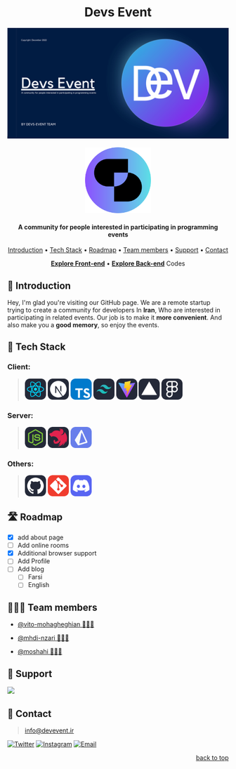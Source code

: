 <h1 align="center" id="devs-event">
  Devs Event
</h1>

<img src="1.png" alt="A community for people interested in participating in programming events">

<div align="center">
<br/>
<a href="https://github.com/othneildrew/Best-README-Template">
<img src="logo.png" alt="Logo" width="150" height="150">
</a>
<h4 align="center"><strong>A community for people interested in participating in programming events</strong></h4>
<p align="center">
  <a href="#introduction">Introduction</a> •
  <a href="#tech-stack">Tech Stack</a> •
  <a href="#roadmap">Roadmap</a> •
  <a href="#team-members">Team members</a> •
  <a href="#support">Support</a> •
  <a href="#contact">Contact</a>
</p>
<a href="https://github.com/devsEvent/frontend"><strong>Explore Front-end</strong></a> •
<a href="https://github.com/devsEvent/backend"><strong>Explore Back-end</strong></a> Codes
</div>

<h2 id="introduction">
👋 Introduction
</h2>

<p>
Hey, I'm glad you're visiting our GitHub page. We are a remote startup trying to create a community for developers In <b>Iran</b>, Who are interested in participating in related events. Our job is to make it <b>more convenient</b>. And also make you a <b>good memory</b>, so enjoy the events.
</p>

<h2 id="tech-stack">
🤖 Tech Stack
</h2>

### Client:

> <img src="https://github.com/tandpfun/skill-icons/blob/main/icons/React-Dark.svg" width="48" title="React.Js">  <img src="https://github.com/tandpfun/skill-icons/blob/main/icons/NextJS-Dark.svg" width="48" title="Next.Js">   <img src="https://github.com/tandpfun/skill-icons/blob/main/icons/TypeScript.svg" width="48" title="TypeScript">   <img src="https://github.com/tandpfun/skill-icons/blob/main/icons/TailwindCSS-Dark.svg" width="48" title="TailWindCss">   <img src="https://github.com/tandpfun/skill-icons/blob/main/icons/Vite-Dark.svg" width="48"  title="Vite">  <img src="https://github.com/tandpfun/skill-icons/blob/main/icons/Vercel-Dark.svg" width="48"  title="Vercel">  <img src="https://github.com/tandpfun/skill-icons/blob/main/icons/Figma-Dark.svg" width="48"  title="Figma">

### Server: 

> <img src="https://github.com/tandpfun/skill-icons/blob/main/icons/NodeJS-Dark.svg" width="48" title="NodeJS">  <img src="https://github.com/tandpfun/skill-icons/blob/main/icons/NestJS-Dark.svg" width="48" title="NestJS">   <img src="https://github.com/tandpfun/skill-icons/blob/main/icons/Prisma.svg" width="48" title="Prisma">

### Others:

> <img src="https://github.com/tandpfun/skill-icons/blob/main/icons/Github-Dark.svg" width="48" title="Github">  <img src="https://github.com/tandpfun/skill-icons/blob/main/icons/Git.svg" width="48" title="Git">   <img src="https://github.com/tandpfun/skill-icons/blob/main/icons/Discord.svg" width="48" title="Discord">

<h2 id="roadmap">
🛣️ Roadmap
</h2>

- [x] add about page
- [ ] Add online rooms
- [x] Additional browser support
- [ ] Add Profile
- [ ] Add blog
    - [ ] Farsi
    - [ ] English

<h2 id="team-members">
👨🏻‍💻 Team members
</h2>

- [@vito-mohagheghian 👨🏻‍💻](https://www.github.com/vito-mohagheghian)

- [@mhdi-nzari 👨🏻‍💻](https://www.github.com/mhdi-nzari)

- [@moshahi 👨🏻‍💻](https://www.github.com/moshahi)


<h2 id="support">
💸 Support
</h2>

<a href="https://coffeebede.ir/buycoffee/vitovito">
<img src="https://img.shields.io/badge/buy_us_a_coffee-5D67E6?&style=for-the-badge&logo=buy-me-a-coffee&logoColor=white" />
</a>

<h2 id="contact">
🦜 Contact
</h2>

> info@devevent.ir

<a href="https://twitter.com/hereisvito" target="_blank"><img alt="Twitter" src="https://img.shields.io/badge/twitter-39A0E3.svg?&style=for-the-badge&logo=twitter&logoColor=white" /></a>   <a href="https://www.instagram.com/vito.mohagheghian/" target="_blank"><img alt="Instagram" src="https://img.shields.io/badge/Instargam-5D67E6?&style=for-the-badge&logo=instagram&logoColor=white" /></a> <a href="info@devevent.ir" target="_blank"><img alt="Email" src="https://img.shields.io/badge/Email-802FE9?&style=for-the-badge&logo=gmail&logoColor=white" /></a>

<p align="right"><a href="#devs-event">back to top</a></p>

